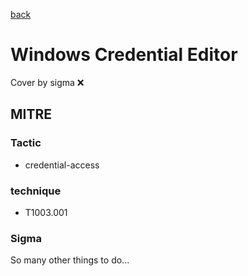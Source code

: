 [back](../index.md)
# Windows Credential Editor
Cover by sigma :x: 

## MITRE
### Tactic
  - credential-access

### technique
  - T1003.001

### Sigma

 So many other things to do...